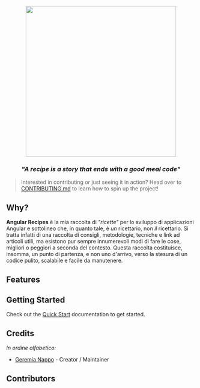 <p align="center">
  <img alt="" width="400px" src="/assets/images/wordmark-logo-alt.png" />
</p>
<h3 align="center" style="font-style: italic;">"A recipe is a story that ends with a good <span style="text-decoration: line-through !important;">meal</span> code"</h3>

> Interested in contributing or just seeing it in action? Head over to [CONTRIBUTING.md](CONTRIBUTING.md) to learn how to spin up the project!

## Why?

**Angular Recipes** è la mia raccolta di *\"ricette\"* per lo sviluppo di applicazioni Angular e sottolineo che, in quanto tale, è *un* ricettario, non *il* ricettario. Si tratta infatti di una raccolta di consigli, metodologie, tecniche e link ad articoli utili, ma esistono pur sempre innumerevoli modi di fare le cose, migliori o peggiori a seconda del contesto. Questa raccolta costituisce, insomma, un punto di partenza, e non uno d'arrivo, verso la stesura di un codice pulito, scalabile e facile da manutenere.

## Features


## Getting Started

Check out the [Quick Start](quick-start) documentation to get started.

## Credits

_In ordine alfabetico:_

- [Geremia Nappo]() - Creator / Maintainer

## Contributors

[//]: contributor-faces

[//]: contributor-faces
